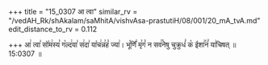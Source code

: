+++
title = "15_0307 आ त्वा"
similar_rv = "/vedAH_Rk/shAkalam/saMhitA/vishvAsa-prastutiH/08/001/20_mA_tvA.md"
edit_distance_to_rv = 0.112

+++
आ꣢ त्वा꣣ सो꣡म꣢स्य꣣ ग꣡ल्द꣢या꣣ स꣢दा꣣ या꣡च꣢न्न꣣हं꣡ ज्या꣢। भू꣡र्णिं꣢ मृ꣣गं꣡ न सव꣢꣯नेषु चुक्रुधं꣣ क꣡ ईशा꣢꣯नं꣣ या꣢चिषत् ॥ 15:0307 ॥

<div class="js_include " url="/vedAH_Rk/shAkalam/saMhitA/vishvAsa-prastutiH/08/001/20_mA_tvA.md"  newLevelForH1="2" title="विश्वास-शाकल-प्रस्तुतिः"  > </div>
